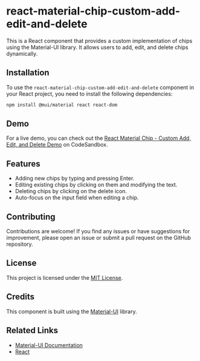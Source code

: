 # react-material-chip-custom-add-edit-and-delete

This is a React component that provides a custom implementation of chips using the Material-UI library. It allows users to add, edit, and delete chips dynamically.

## Installation

To use the `react-material-chip-custom-add-edit-and-delete` component in your React project, you need to install the following dependencies:

```bash
npm install @mui/material react react-dom
```

## Demo

For a live demo, you can check out the [React Material Chip - Custom Add, Edit, and Delete Demo](https://codesandbox.io/s/react-material-chip-custom-add-edit-and-delete-vvftzn?file=/demo.tsx:0-3420) on CodeSandbox.

## Features

- Adding new chips by typing and pressing Enter.
- Editing existing chips by clicking on them and modifying the text.
- Deleting chips by clicking on the delete icon.
- Auto-focus on the input field when editing a chip.

## Contributing

Contributions are welcome! If you find any issues or have suggestions for improvement, please open an issue or submit a pull request on the GitHub repository.

## License

This project is licensed under the [MIT License](https://opensource.org/licenses/MIT).

## Credits

This component is built using the [Material-UI](https://mui.com/) library.

## Related Links

- [Material-UI Documentation](https://mui.com/)
- [React](https://reactjs.org/)

